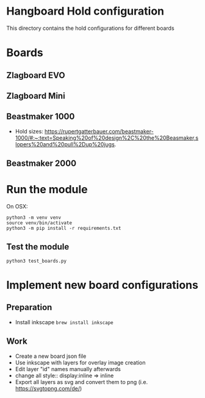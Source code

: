 # Hangboard Hold configuration
This directory contains the hold configurations for different boards

# Boards
## Zlagboard EVO

## Zlagboard Mini

## Beastmaker 1000
+ Hold sizes: https://rupertgatterbauer.com/beastmaker-1000/#:~:text=Speaking%20of%20design%2C%20the%20Beasmaker,slopers%20and%20pull%2Dup%20jugs.

## Beastmaker 2000

# Run the module
On OSX: 
```
python3 -m venv venv
source venv/bin/activate
python3 -m pip install -r requirements.txt
```

## Test the module
```
python3 test_boards.py      
```

# Implement new board configurations

## Preparation
+ Install inkscape `brew install inkscape`

## Work
+ Create a new board json file 
+ Use inkscape with layers for overlay image creation 
+ Edit layer "id" names manually afterwards
+ change all style:: display:inline => inline
+ Export all layers as svg and convert them to png (i.e. https://svgtopng.com/de/)
